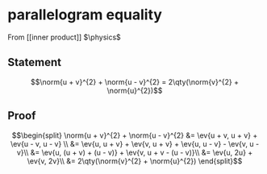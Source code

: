 # parallelogram equality
From [[inner product]]
$\physics$
## Statement
$$\norm{u + v}^{2} + \norm{u - v}^{2} = 2\qty(\norm{v}^{2} + \norm{u}^{2})$$

## Proof
$$\begin{split}
\norm{u + v}^{2} + \norm{u - v}^{2} 
&= \ev{u + v, u + v} + \ev{u - v, u - v} \\
&= \ev{u, u + v} + \ev{v, u + v} + \ev{u, u - v} - \ev{v, u - v}\\
&= \ev{u, (u + v) + (u - v)} + \ev{v, u + v - (u - v)}\\
&= \ev{u, 2u} + \ev{v, 2v}\\
&= 2\qty(\norm{v}^{2} + \norm{u}^{2})
\end{split}$$